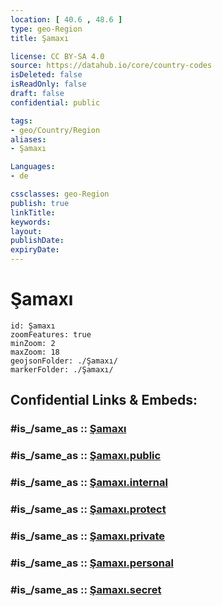 ```yaml
---
location: [ 40.6 , 48.6 ] 
type: geo-Region
title: Şamaxı

license: CC BY-SA 4.0
source: https://datahub.io/core/country-codes
isDeleted: false
isReadOnly: false
draft: false
confidential: public

tags:
- geo/Country/Region
aliases:
- Şamaxı

Languages:
- de

cssclasses: geo-Region
publish: true
linkTitle: 
keywords: 
layout: 
publishDate: 
expiryDate: 
---
```


# Şamaxı

```leaflet
id: Şamaxı
zoomFeatures: true 
minZoom: 2 
maxZoom: 18
geojsonFolder: ./Şamaxı/
markerFolder: ./Şamaxı/
```


## Confidential Links & Embeds: 

### #is_/same_as :: [Şamaxı](/_Standards/Earth/Continent/Asia/Asia~North~West/Azerbaijan/Regions~Azerbaijan/Daglig-Shirvan/counties~Daglig-Shirvan/Şamaxı.md) 

### #is_/same_as :: [Şamaxı.public](/_public/Earth/Continent/Asia/Asia~North~West/Azerbaijan/Regions~Azerbaijan/Daglig-Shirvan/counties~Daglig-Shirvan/Şamaxı.public.md) 

### #is_/same_as :: [Şamaxı.internal](/_internal/Earth/Continent/Asia/Asia~North~West/Azerbaijan/Regions~Azerbaijan/Daglig-Shirvan/counties~Daglig-Shirvan/Şamaxı.internal.md) 

### #is_/same_as :: [Şamaxı.protect](/_protect/Earth/Continent/Asia/Asia~North~West/Azerbaijan/Regions~Azerbaijan/Daglig-Shirvan/counties~Daglig-Shirvan/Şamaxı.protect.md) 

### #is_/same_as :: [Şamaxı.private](/_private/Earth/Continent/Asia/Asia~North~West/Azerbaijan/Regions~Azerbaijan/Daglig-Shirvan/counties~Daglig-Shirvan/Şamaxı.private.md) 

### #is_/same_as :: [Şamaxı.personal](/_personal/Earth/Continent/Asia/Asia~North~West/Azerbaijan/Regions~Azerbaijan/Daglig-Shirvan/counties~Daglig-Shirvan/Şamaxı.personal.md) 

### #is_/same_as :: [Şamaxı.secret](/_secret/Earth/Continent/Asia/Asia~North~West/Azerbaijan/Regions~Azerbaijan/Daglig-Shirvan/counties~Daglig-Shirvan/Şamaxı.secret.md)

